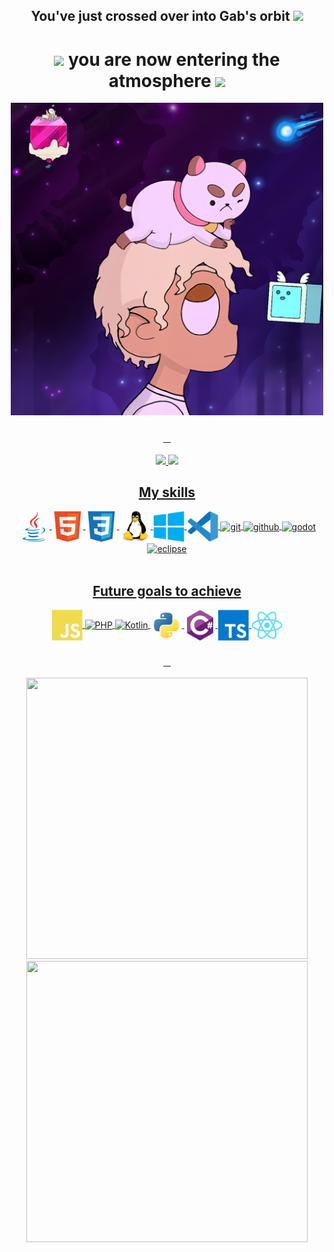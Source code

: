 
<div align="center">
<h2> You've just crossed over into Gab's orbit <img src="https://64.media.tumblr.com/9a44020c7f8bd46e92027b143947d4ff/tumblr_ocn35mgMmV1skcd7fo1_500.gifv"width="30px"> </h2>

<h1> <img src="https://i.pinimg.com/originals/6b/c2/fc/6bc2fc9fb88be9935a8a15f1b40dea05.gif"width="50px"> you are now entering the atmosphere <img src="https://i.pinimg.com/originals/6b/c2/fc/6bc2fc9fb88be9935a8a15f1b40dea05.gif"width="50px"> </h1>

</div>

<div align="center">
<img src="https://github.com/Gabshh/Gabshh/blob/main/img/illustration.jpg" width="500">
</div>
  
<div align="center">
  <a href="https://github.com/Gabshh">
    <h3>⠀ </h3>
  <img height="160em" src="https://github-readme-stats.vercel.app/api?username=Gabshh&show_icons=true&theme=radical&include_all_commits=true&count_private=true"/>
  <img height="160em" src="https://github-readme-stats.vercel.app/api/top-langs/?username=Gabshh&layout=compact&langs_count=7&theme=radical"/>
</div>

  <div style="display: inline_block" align="center">
    <h2> My skills </h2>
    <img align="center" alt="java" height="50" width="50" src="https://raw.githubusercontent.com/devicons/devicon/master/icons/java/java-original.svg">
    <img align="center" alt="HTML" height="50" width="50" src="https://raw.githubusercontent.com/devicons/devicon/master/icons/html5/html5-original.svg">
    <img align="center" alt="CSS" height="50" width="50" src="https://raw.githubusercontent.com/devicons/devicon/master/icons/css3/css3-original.svg">
    <img align="center" alt="linux" height="50" width="50" src="https://raw.githubusercontent.com/devicons/devicon/master/icons/linux/linux-original.svg">
    <img align="center" alt="windows" height="50" width="50" src="https://raw.githubusercontent.com/devicons/devicon/master/icons/windows8/windows8-original.svg">
    <img align="center" alt="vscode" height="50" width="50" src="https://raw.githubusercontent.com/devicons/devicon/master/icons/vscode/vscode-original.svg">
    <img align="center" alt="git" height="50" width="50" src="https://seeklogo.com/images/G/git-bash-logo-B6475E8359-seeklogo.com.png">
    <img align="center" alt="github" height="50" width="50" src="https://cdn-icons-png.flaticon.com/512/25/25231.png">
    <img align="center" alt="godot" height="50" width="50" src="https://upload.wikimedia.org/wikipedia/commons/thumb/6/6a/Godot_icon.svg/2048px-Godot_icon.svg.png">
    <img align="center" alt="eclipse" height="50" width="50" src="https://cdn.freebiesupply.com/logos/large/2x/eclipse-11-logo-png-transparent.png">
</div>

<div style="display: inline_block" align="center"><br>
  <h2>Future goals to achieve </h2>
  <img align="center" alt="Js" height="50" width="50" src="https://raw.githubusercontent.com/devicons/devicon/master/icons/javascript/javascript-plain.svg">
  <img align="center" alt="PHP" height="50" width="50"  src="https://cdn-icons-png.flaticon.com/512/919/919830.png">
  <img align="center" alt="Kotlin" height="50" width="50" src="https://cdn-icons-png.flaticon.com/512/528/528260.png">
  <img align="center" alt="Python" height="50" width="50" src="https://raw.githubusercontent.com/devicons/devicon/master/icons/python/python-original.svg">
  <img align="center" alt="Csharp" height="50" width="50" src="https://raw.githubusercontent.com/devicons/devicon/master/icons/csharp/csharp-original.svg">
  <img align="center" alt="Ts" height="50" width="50" src="https://raw.githubusercontent.com/devicons/devicon/master/icons/typescript/typescript-plain.svg">
  <img align="center" alt="React" height="50" width="50" src="https://raw.githubusercontent.com/devicons/devicon/master/icons/react/react-original.svg">
  <h3>⠀ </h3>
</div>


<div style="display: inline_block" align="center">
<img height="450" width="450" src="https://i.pinimg.com/originals/6f/61/30/6f61303117eb9da74e554f75ddf913d3.gif">

<img height="450" width="450" src="https://media4.giphy.com/media/fVi9toGlv0tbMm1yoF/giphy.gif?cid=790b76114f02d692b44f2379edc79aa8bda39b3330ece064&rid=giphy.gif&ct=g">
</div>

<!---
Gabshh/Gabshh is a ✨ special ✨ repository because its `README.md` (this file) appears on your GitHub profile.
You can click the Preview link to take a look at your changes.
--->

